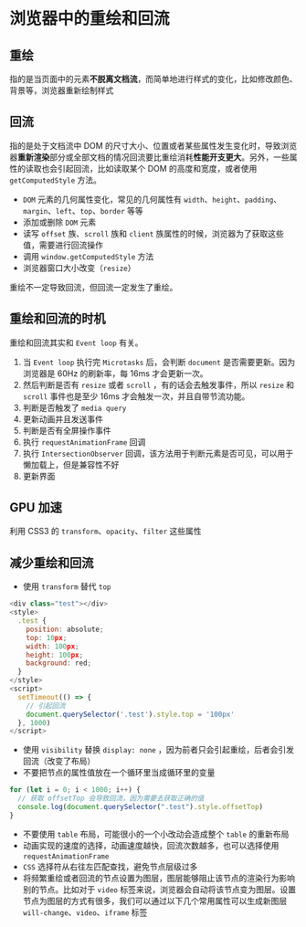 # 浏览器中的重绘和回流

## 重绘

指的是当页面中的元素**不脱离文档流**，而简单地进行样式的变化，比如修改颜色、背景等，浏览器重新绘制样式

## 回流

指的是处于文档流中 DOM 的尺寸大小、位置或者某些属性发生变化时，导致浏览器**重新渲染**部分或全部文档的情况回流要比重绘消耗**性能开支更大**。另外，一些属性的读取也会引起回流，比如读取某个 DOM 的高度和宽度，或者使用 `getComputedStyle` 方法。

- `DOM` 元素的几何属性变化，常见的几何属性有 `width`、`height`、`padding`、`margin`、`left`、`top`、`border` 等等
- 添加或删除 `DOM` 元素
- 读写 `offset` 族、`scroll` 族和 `client` 族属性的时候，浏览器为了获取这些值，需要进行回流操作
- 调用 `window.getComputedStyle` 方法
- 浏览器窗口大小改变（`resize`）

重绘不一定导致回流，但回流一定发生了重绘。

## 重绘和回流的时机

重绘和回流其实和 `Event loop` 有关。

1. 当 `Event loop` 执行完 `Microtasks` 后，会判断 `document` 是否需要更新。因为浏览器是 60Hz 的刷新率，每 16ms 才会更新一次。
2. 然后判断是否有 `resize` 或者 `scroll` ，有的话会去触发事件，所以 `resize` 和 `scroll` 事件也是至少 16ms 才会触发一次，并且自带节流功能。
3. 判断是否触发了 `media query`
4. 更新动画并且发送事件
5. 判断是否有全屏操作事件
6. 执行 `requestAnimationFrame` 回调
7. 执行 `IntersectionObserver` 回调，该方法用于判断元素是否可见，可以用于懒加载上，但是兼容性不好
8. 更新界面

## GPU 加速

利用 CSS3 的 `transform`、`opacity`、`filter` 这些属性

## 减少重绘和回流

- 使用 `transform` 替代 `top`

```js
<div class="test"></div>
<style>
  .test {
    position: absolute;
    top: 10px;
    width: 100px;
    height: 100px;
    background: red;
  }
</style>
<script>
  setTimeout(() => {
    // 引起回流
    document.querySelector('.test').style.top = '100px'
  }, 1000)
</script>
```

- 使用 `visibility` 替换 `display: none` ，因为前者只会引起重绘，后者会引发回流（改变了布局）
- 不要把节点的属性值放在一个循环里当成循环里的变量

```js
for (let i = 0; i < 1000; i++) {
  // 获取 offsetTop 会导致回流，因为需要去获取正确的值
  console.log(document.querySelector(".test").style.offsetTop)
}
```

- 不要使用 `table` 布局，可能很小的一个小改动会造成整个 `table` 的重新布局
- 动画实现的速度的选择，动画速度越快，回流次数越多，也可以选择使用 `requestAnimationFrame`
- `CSS` 选择符从右往左匹配查找，避免节点层级过多
- 将频繁重绘或者回流的节点设置为图层，图层能够阻止该节点的渲染行为影响别的节点。比如对于 `video` 标签来说，浏览器会自动将该节点变为图层。设置节点为图层的方式有很多，我们可以通过以下几个常用属性可以生成新图层 `will-change`、`video`、`iframe` 标签
